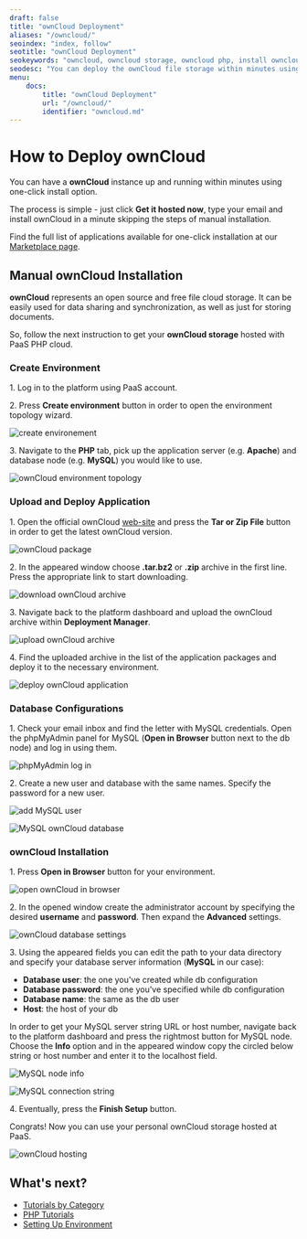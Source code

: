 ```yaml
---
draft: false
title: "ownCloud Deployment"
aliases: "/owncloud/"
seoindex: "index, follow"
seotitle: "ownCloud Deployment"
seokeywords: "owncloud, owncloud storage, owncloud php, install owncloud, owncloud deployment, owncloud storage hosting, owncloud paas, owncloud tutorial, owncloud storage guide"
seodesc: "You can deploy the ownCloud file storage within minutes using one-click install option or by following the manual installation guide."
menu: 
    docs:
        title: "ownCloud Deployment"
        url: "/owncloud/"
        identifier: "owncloud.md"
---
```


# How to Deploy ownCloud

You can have a **ownCloud** instance up and running within minutes using one-click install option.

<div data-app="owncloud" data-width="280" data-theme="modern" data-text="Get it hosted now!" data-tx-empty="Type your email and click the button" data-tx-invalid-email="Invalid email, please check the spelling" data-tx-error="An error has occurred, please try again later" data-tx-success="Check your email" class="je-app"></div>

The process is simple - just click **Get it hosted now**, type your email and install ownCloud in a minute skipping the steps of manual installation.

Find the full list of applications available for one-click installation at our [Marketplace page](https://www.virtuozzo.com/application-platform/marketplace/).


## Manual ownCloud Installation

**ownCloud** represents an open source and free file cloud storage. It can be easily used for data sharing and synchronization, as well as just for storing documents.

So, follow the next instruction to get your **ownCloud storage** hosted with PaaS PHP cloud. 

### Create Environment

1\. Log in to the platform using PaaS account.

2\. Press **Create environment** button in order to open the environment topology wizard.

![create environement](01-create-environment.png)

3\. Navigate to the **PHP** tab, pick up the application server (e.g. **Apache**) and database node (e.g. **MySQL**) you would like to use.

![ownCloud environment topology](02-owncloud-environment-topology.png)


### Upload and Deploy Application

1\. Open the official ownCloud [web-site](https://owncloud.com/download-server/) and press the **Tar or Zip File** button in order to get the latest ownCloud version. 

![ownCloud package](03-owncloud-package.png)

2\. In the appeared window choose **.tar.bz2** or **.zip** archive in the first line. Press the appropriate link to start downloading.

![download ownCloud archive](04-download-owncloud-archive.png)

3\. Navigate back to the platform dashboard and upload the ownCloud archive within **Deployment Manager**.

![upload ownCloud archive](05-upload-owncloud-archive.png)

4\. Find the uploaded archive in the list of the application packages and deploy it to the necessary environment.

![deploy ownCloud application](06-deploy-owncloud-application.png)

### Database Configurations

1\. Check your email inbox and find the letter with MySQL credentials. Open the phpMyAdmin panel for MySQL (**Open in Browser** button next to the db node) and log in using them.

![phpMyAdmin log in](07-phpmyadmin-log-in.png)

2\. Create a new user and database with the same names. Specify the password for a new user.

![add MySQL user](08-add-mysql-user.png)

![MySQL ownCloud database](09-mysql-owncloud-database.png)

### ownCloud Installation

1\. Press **Open in Browser** button for your environment.

![open ownCloud in browser](10-open-owncloud-in-browser.png)

2\. In the opened window create the administrator account by specifying the desired **username** and **password**. Then expand the **Advanced** settings.

![ownCloud database settings](11-owncloud-database-settings.png)

3\. Using the appeared fields you can edit the path to your data directory and specify your database server information (**MySQL** in our case):

* **Database user**: the one you've created while db configuration
* **Database password**: the one you've specified while db configuration
* **Database name**: the same as the db user
* **Host**: the host of your db 

In order to get your MySQL server string URL or host number, navigate back to the platform dashboard and press the rightmost button for MySQL node. Choose the **Info** option and in the appeared window copy the circled below string or host number and enter it to the localhost field.

![MySQL node info](12-mysql-node-info.png)

![MySQL connection string](13-mysql-connection-string.png)

4\. Eventually, press the **Finish Setup** button.

Congrats! Now you can use your personal ownCloud storage hosted at PaaS.

![ownCloud hosting](14-owncloud-hosting.png)


## What's next?

* [Tutorials by Category](/tutorials-by-category/)
* [PHP Tutorials](/php-tutorials/)
* [Setting Up Environment](/setting-up-environment/)

<script>
    (function(d, s, id) {
        var js, fjs = d.getElementsByTagName(s)[0];
        if (d.getElementById(id)) return;
        js = d.createElement(s); js.id = id;
        js.async = true;
        js.src = "//go.jelastic.com/widgets.js";
        fjs.parentNode.insertBefore(js, fjs);
    }(document, 'script', 'jelastic-jssdk'));
</script>
